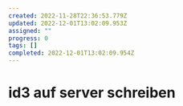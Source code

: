 ```yaml
---
created: 2022-11-28T22:36:53.779Z
updated: 2022-12-01T13:02:09.953Z
assigned: ""
progress: 0
tags: []
completed: 2022-12-01T13:02:09.954Z
---
```


# id3 auf server schreiben
